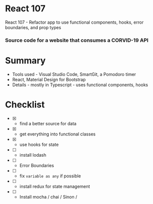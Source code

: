 # React 107
React 107 - Refactor app to use functional components, hooks, error boundaries, and prop types

### Source code for a website that consumes a CORVID-19 API

# Summary

* Tools used - Visual Studio Code, SmartGit, a Pomodoro timer
* React, Material Design for Bootstrap
* Details - mostly in Typescript - uses functional components, hooks

# Checklist

* [X] - find a better source for data
* [X] - get everything into functional classes
* [X] - use hooks for state
* [ ] - install lodash
* [ ] - Error Boundaries
* [ ] - fix `variable as any` if possible
* [ ] - install redux for state management
* [ ] - Install mocha / chai / Sinon / 

